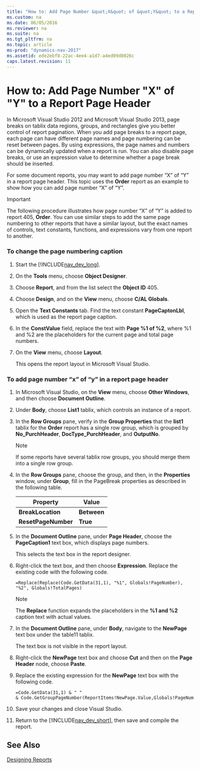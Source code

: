 ```yaml
---
title: "How to: Add Page Number &quot;X&quot; of &quot;Y&quot; to a Report Page Header"
ms.custom: na
ms.date: 06/05/2016
ms.reviewer: na
ms.suite: na
ms.tgt_pltfrm: na
ms.topic: article
ms-prod: "dynamics-nav-2017"
ms.assetid: ede2ebf8-22ac-4ee4-a1d7-a4ed09d8026c
caps.latest.revision: 11
---
```

# How to: Add Page Number &quot;X&quot; of &quot;Y&quot; to a Report Page Header
In Microsoft Visual Studio 2012 and Microsoft Visual Studio 2013, page breaks on tablix data regions, groups, and rectangles give you better control of report pagination. When you add page breaks to a report page, each page can have different page names and page numbering can be reset between pages. By using expressions, the page names and numbers can be dynamically updated when a report is run. You can also disable page breaks, or use an expression value to determine whether a page break should be inserted.  
  
 For some document reports, you may want to add page number “X” of “Y” in a report page header. This topic uses the **Order** report as an example to show how you can add page number “X” of “Y”.  
  
> [!IMPORTANT]  
>  The following procedure illustrates how page number “X” of “Y” is added to report 405, **Order**. You can use similar steps to add the same page numbering to other reports that have a similar layout, but the exact names of controls, text constants, functions, and expressions vary from one report to another.  
  
### To change the page numbering caption  
  
1.  Start the [!INCLUDE[nav_dev_long](includes/nav_dev_long_md.md)].  
  
2.  On the **Tools** menu, choose **Object Designer**.  
  
3.  Choose **Report**, and from the list select the **Object ID** 405.  
  
4.  Choose **Design**, and on the **View** menu, choose **C/AL Globals**.  
  
5.  Open the **Text Constants** tab. Find the text constant **PageCaptonLbl**, which is used as the report page caption.  
  
6.  In the **ConstValue** field, replace the text with **Page %1 of %2**, where %1 and %2 are the placeholders for the current page and total page numbers.  
  
7.  On the **View** menu, choose **Layout**.  
  
     This opens the report layout in Microsoft Visual Studio.  
  
### To add page number “x” of “y” in a report page header  
  
1.  In Microsoft Visual Studio, on the **View** menu, choose **Other Windows**, and then choose **Document Outline**.  
  
2.  Under **Body**, choose **List1**  tablix, which controls an instance of a report.  
  
3.  In the **Row Groups** pane, verify in the **Group Properties** that the **list1** tablix for the **Order** report has a single row group, which is grouped by **No\_PurchHeader**, **DocType\_PurchHeader**, and **OutputNo**.  
  
    > [!NOTE]  
    >  If some reports have several tablix row groups, you should merge them into a single row group.  
  
4.  In the **Row Groups** pane, choose the group, and then, in the **Properties** window, under **Group**, fill in the PageBreak properties as described in the following table.  
  
    |Property|Value|  
    |--------------|-----------|  
    |**BreakLocation**|**Between**|  
    |**ResetPageNumber**|**True**|  
  
5.  In the **Document Outline** pane, under **Page Header**, choose the **PageCaption1** text box, which displays page numbers.  
  
     This selects the text box in the report designer.  
  
6.  Right\-click the text box, and then choose **Expression**. Replace the existing code with the following code.  
  
    ```  
    =Replace(Replace(Code.GetData(31,1), "%1", Globals!PageNumber), "%2", Globals!TotalPages)  
    ```  
  
    > [!NOTE]  
    >  The **Replace** function expands the placeholders in the **%1 and %2** caption text with actual values.  
  
7.  In the **Document Outline** pane, under **Body**, navigate to the **NewPage** text box under the table11 tablix.  
  
     The text box is not visible in the report layout.  
  
8.  Right\-click the **NewPage** text box and choose **Cut** and then on the **Page Header** node, choose **Paste**.  
  
9. Replace the existing expression for the **NewPage** text box with the following code.  
  
    ```  
    =Code.GetData(31,1) & " " & Code.GetGroupPageNumber(ReportItems!NewPage.Value,Globals!PageNumber)  
    ```  
  
10. Save your changes and close Visual Studio.  
  
11. Return to the [!INCLUDE[nav_dev_short](includes/nav_dev_short_md.md)], then save and compile the report.  
  
## See Also  
 [Designing Reports](Designing-Reports.md)
